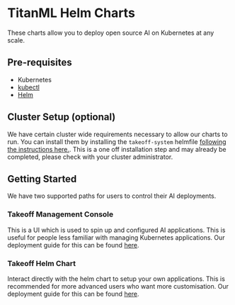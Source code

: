 # TitanML Helm Charts

These charts allow you to deploy open source AI on Kubernetes at any scale.

## Pre-requisites

* Kubernetes 
* [kubectl](https://kubernetes.io/docs/reference/kubectl/kubectl/)
* [Helm](https://helm.sh/docs/intro/install/)

## Cluster Setup (optional)

We have certain cluster wide requirements necessary to allow our charts to run. You can install them by installing the `takeoff-system` helmfile [following the instructions here.](takeoff-system/README.md). This is a one off installation step and may already be completed, please check with your cluster administrator.

## Getting Started

We have two supported paths for users to control their AI deployments.

### Takeoff Management Console

This is a UI which is used to spin up and configured AI applications. This is useful for people less familiar with managing Kubernetes applications. Our deployment guide for this can be found [here](charts/takeoff-console/README.md).

### Takeoff Helm Chart

Interact directly with the helm chart to setup your own applications. This is recommended for more advanced users who want more customisation. Our deployment guide for this can be found [here](charts/takeoff/README.md).
